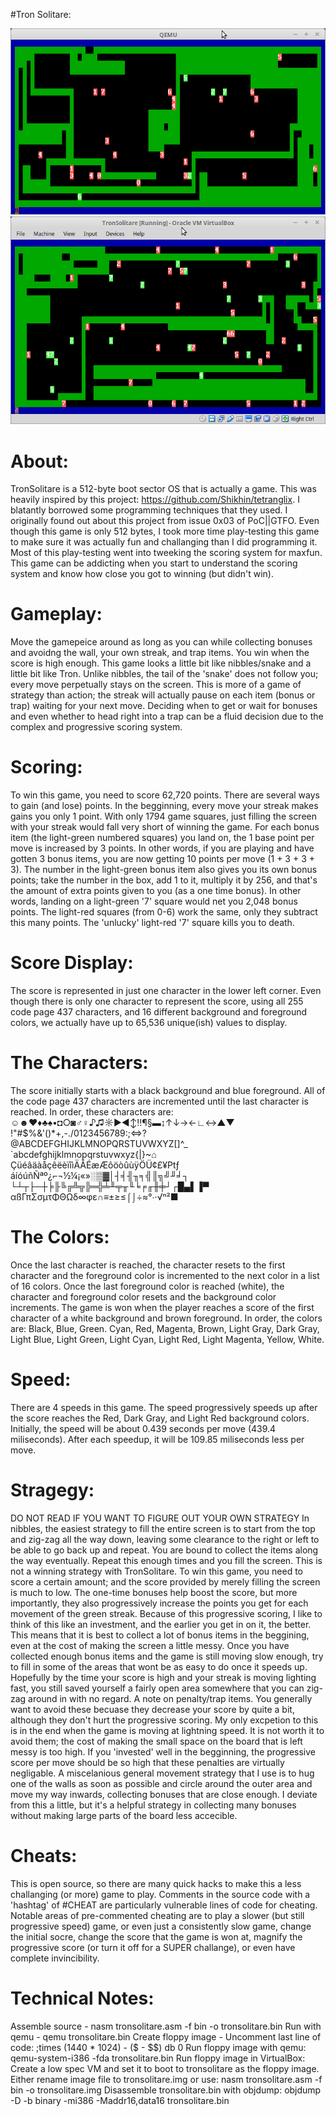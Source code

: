 #Tron Solitare:

![alt tag](https://github.com/XlogicX/tronsolitare/blob/master/pictures/tronsolitare01.png?raw=true)
![alt tag](https://github.com/XlogicX/tronsolitare/blob/master/pictures/tronsolitare02.png?raw=true)

# About:
TronSolitare is a 512-byte boot sector OS that is actually a game. This was heavily inspired by this project: https://github.com/Shikhin/tetranglix. I blatantly borrowed some programming techniques that they used. I originally found out about this project from issue 0x03 of PoC||GTFO. Even though this game is only 512 bytes, I took more time play-testing this game to make sure it was actually fun and challanging than I did programming it. Most of this play-testing went into tweeking the scoring system for maxfun. This game can be addicting when you start to understand the scoring system and know how close you got to winning (but didn't win).

# Gameplay:
Move the gamepeice around as long as you can while collecting bonuses and avoidng the wall, your own streak, and trap items. You win when the score is high enough. This game looks a little bit like nibbles/snake and a little bit like Tron. Unlike nibbles, the tail of the 'snake' does not follow you; every move perpetually stays on the screen. This is more of a game of strategy than action; the streak will actually pause on each item (bonus or trap) waiting for your next move. Deciding when to get or wait for bonuses and even whether to head right into a trap can be a fluid decision due to the complex and progressive scoring system.

# Scoring:
To win this game, you need to score 62,720 points. There are several ways to gain (and lose) points. In the begginning, every move your streak makes gains you only 1 point. With only 1794 game squares, just filling the screen with your streak would fall very short of winning the game. For each bonus item (the light-green numbered squares) you land on, the 1 base point per move is increased by 3 points. In other words, if you are playing and have gotten 3 bonus items, you are now getting 10 points per move (1 + 3 + 3 + 3). The number in the light-green bonus item also gives you its own bonus points; take the number in the box, add 1 to it, multiply it by 256, and that's the amount of extra points given to you (as a one time bonus). In other words, landing on a light-green '7' square would net you 2,048 bonus points. The light-red squares (from 0-6) work the same, only they subtract this many points. The 'unlucky' light-red '7' square kills you to death.

# Score Display:
The score is represented in just one character in the lower left corner. Even though there is only one character to represent the score, using all 255 code page 437 characters, and 16 different background and foreground colors, we actually have up to 65,536 unique(ish) values to display.

# The Characters:
The score initially starts with a black background and blue foreground. All of the code page 437 characters are incremented until the last character is reached. In order, these characters are:<br>
 ☺☻♥♦♣♠•◘○◙♂♀♪♫☼►◄↕‼¶§▬↨↑↓→←∟↔▲▼ <br>
 !"#$%&'()*+,-./0123456789:;<=>? <br>
@ABCDEFGHIJKLMNOPQRSTUVWXYZ[\]^_ <br>
`abcdefghijklmnopqrstuvwxyz{|}~⌂ <br>
ÇüéâäàåçêëèïîìÄÅÉæÆôöòûùÿÖÜ¢£¥₧ƒ <br>
áíóúñÑªº¿⌐¬½¼¡«»░▒▓│┤╡╢╖╕╣║╗╝╜╛┐ <br>
└┴┬├─┼╞╟╚╔╩╦╠═╬╧╨╤╥╙╘╒╓╫╪┘┌█▄▌▐▀ <br>
αßΓπΣσµτΦΘΩδ∞φε∩≡±≥≤⌠⌡÷≈°∙·√ⁿ²■ <br>

# The Colors:
Once the last character is reached, the character resets to the first character and the foreground color is incremented to the next color in a list of 16 colors. Once the last foreground color is reached (white), the character and foreground color resets and the background color increments. The game is won when the player reaches a score of the first character of a white background and brown foreground. In order, the colors are:
Black, Blue, Green. Cyan, Red, Magenta, Brown, Light Gray, Dark Gray, Light Blue, Light Green, Light Cyan, Light Red, Light Magenta, Yellow, White.

# Speed:
There are 4 speeds in this game. The speed progressively speeds up after the score reaches the Red, Dark Gray, and Light Red background colors. Initially, the speed will be about 0.439 seconds per move (439.4 miliseconds). After each speedup, it will be 109.85 miliseconds less per move.

# Stragegy:
DO NOT READ IF YOU WANT TO FIGURE OUT YOUR OWN STRATEGY
In nibbles, the easiest strategy to fill the entire screen is to start from the top and zig-zag all the way down, leaving some clearance to the right or left to be able to go back up and repeat. You are bound to collect the items along the way eventually. Repeat this enough times and you fill the screen.
This is not a winning strategy with TronSolitare. To win this game, you need to score a certain amount; and the score provided by merely filling the screen is much to low. The one-time bonuses help boost the score, but more importantly, they also progressively increase the points you get for each movement of the green streak.
Because of this progressive scoring, I like to think of this like an investment, and the earlier you get in on it, the better. This means that it is best to collect a lot of bonus items in the beggining, even at the cost of making the screen a little messy. Once you have collected enough bonus items and the game is still moving slow enough, try to fill in some of the areas that wont be as easy to do once it speeds up.
Hopefully by the time your score is high and your streak is moving lighting fast, you still saved yourself a fairly open area somewhere that you can zig-zag around in with no regard.
A note on penalty/trap items. You generally want to avoid these becuase they decrease your score by quite a bit, although they don't hurt the progressive scoring. My only excpetion to this is in the end when the game is moving at lightning speed. It is not worth it to avoid them; the cost of making the small space on the board that is left messy is too high. If you 'invested' well in the begginning, the progressive score per move should be so high that these penalties are virtually negligable.
A miscelanious general movement strategy that I use is to hug one of the walls as soon as possible and circle around the outer area and move my way inwards, collecting bonuses that are close enough. I deviate from this a little, but it's a helpful strategy in collecting many bonuses without making large parts of the board less accecible.

# Cheats:
This is open source, so there are many quick hacks to make this a less challanging (or more) game to play. Comments in the source code with a 'hashtag' of #CHEAT are particularly vulnerable lines of code for cheating. Notable areas of pre-commented cheating are to play a slower (but still progressive speed) game, or even just a consistently slow game, change the initial socre, change the score that the game is won at, magnify the progressive score (or turn it off for a SUPER challange), or even have complete invincibility.

# Technical Notes:
Assemble source - nasm tronsolitare.asm -f bin -o tronsolitare.bin
Run with qemu - qemu tronsolitare.bin
Create floppy image - Uncomment last line of code: ;times (1440 * 1024) - ($ - $$)  db 0
Run floppy image with qemu: qemu-system-i386 -fda tronsolitare.bin
Run floppy image in VirtualBox: Create a low spec VM and set it to boot to tronsolitare as the floppy image. Either rename image file to tronsolitare.img or use: nasm tronsolitare.asm -f bin -o tronsolitare.img
Disassemble tronsolitare.bin with objdump: objdump -D -b binary -mi386 -Maddr16,data16 tronsolitare.bin
